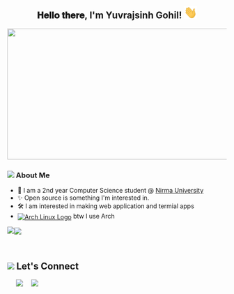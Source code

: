 <h2 align="center"> 𝐇𝐞𝐥𝐥𝐨 𝐭𝐡𝐞𝐫𝐞, I'm Yuvrajsinh Gohil! <img src="https://raw.githubusercontent.com/ABSphreak/ABSphreak/master/gifs/Hi.gif" width="30px"></h2>

<p align="center"><img width="900" height="300" src="https://user-images.githubusercontent.com/74038190/225813708-98b745f2-7d22-48cf-9150-083f1b00d6c9.gif" /></p>

### <img src="https://media.giphy.com/media/VgCDAzcKvsR6OM0uWg/giphy.gif" width="50"> About Me

- 📖 I am a 2nd year Computer Science student @ [Nirma University](https://nirmauni.ac.in/)
- ✨ Open source is something I'm interested in.
- 🛠️ I am interested in making web application and termial apps
- [<img src="https://wiki.installgentoo.com/images/f/f9/Arch-linux-logo.png" height="18em" align="center" alt="Arch Linux Logo" title="Arch Linux Logo"/>](https://archlinux.org/) btw I use Arch 

<p><img align="left" src="https://github-readme-stats.vercel.app/api?username=yuvrajsinh5252&show_icons=true&icon_color=CE1D2D&text_color=718096&bg_color=00000000&hide_title=true&hide_border=true" /></p>
<p><img align="center" src="https://github-readme-stats.vercel.app/api/top-langs?username=yuvrajsinh5252&show_icons=true&icon_color=CE1D2D&text_color=718096&bg_color=00000000&hide_title=true&hide_border=true&layout=compact" /></p></br>

<!-- 
<h2 align="left">⚡ Skills</h2>

<div>
  <img src="https://rustacean.net/assets/cuddlyferris.svg" height="50px" />
  <img src="https://upload.wikimedia.org/wikipedia/commons/1/18/C_Programming_Language.svg" height="50px" />
  <img src="https://upload.wikimedia.org/wikipedia/commons/1/18/ISO_C%2B%2B_Logo.svg" height="50px" />
  <img src="https://upload.wikimedia.org/wikipedia/commons/6/6a/JavaScript-logo.png" height="50px" />
  <img src="https://upload.wikimedia.org/wikipedia/commons/4/4c/Typescript_logo_2020.svg" height="50px" />
  <img src="https://cdn4.iconfinder.com/data/icons/logos-3/600/React.js_logo-512.png" height="50px" />
  <img src="https://upload.wikimedia.org/wikipedia/commons/1/1b/Svelte_Logo.svg" height="50px" />
  <img src="https://logosandtypes.com/wp-content/uploads/2023/03/astro-framework.svg" height="50px" />
</div> -->

<h2><img height="20" src="https://user-images.githubusercontent.com/74038190/214644145-264f4759-7633-441e-9d67-d8dda9d50d26.gif" /> Let's Connect</h2>

<div>&nbsp;&nbsp;&nbsp;&nbsp;
  <a href="https://www.linkedin.com/in/yuvrajsinh-gohil099/"><img src="https://cdn-icons-png.flaticon.com/512/174/174857.png" height="40px" /></a>&nbsp;&nbsp;&nbsp;&nbsp;
  <a href="https://x.com/Yuvrajsinh_099"><img src="https://seeklogo.com/images/T/twitter-x-logo-0339F999CF-seeklogo.com.png?v=638264860180000000" height="40px" /></a>
</div>
